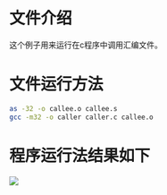 # 文件介绍
这个例子用来运行在c程序中调用汇编文件。
# 文件运行方法
```bash
as -32 -o callee.o callee.s
gcc -m32 -o caller caller.c callee.o
```
# 程序运行法结果如下
![](http://oowki3u7j.bkt.clouddn.com/2017.7.7result.png)
